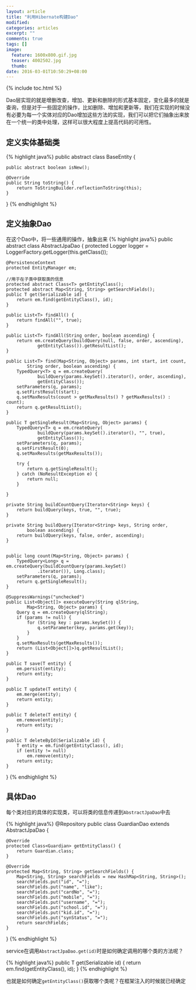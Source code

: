 ```yaml
---
layout: article
title: "利用Hibernate构建Dao"
modified:
categories: articles
excerpt: ""
comments: true
tags: []
image: 
  feature: 1600x800.gif.jpg
  teaser: 4002502.jpg
  thumb:
date: 2016-03-01T10:50:29+08:00
---
```


{% include toc.html %}

Dao层实现的就是增删改查，增加、更新和删除的形式基本固定，变化最多的就是查询，但是对于一些固定的操作，比如删除、增加和更新等，我们在实现的时候没有必要为每一个实体对应的Dao增加这些方法的实现，我们可以把它们抽象出来放在一个统一的类中处理，这样可以很大程度上提高代码的可用性。

## 定义实体基础类

{% highlight java%}
public abstract class BaseEntity {

	public abstract boolean isNew();

	@Override
	public String toString() {
		return ToStringBuilder.reflectionToString(this);
	}

}
{% endhighlight %}

## 定义抽象Dao

在这个Dao中，将一些通用的操作，抽象出来
{% highlight java%}
public abstract class AbstractJpaDao<T extends BaseEntity> {
	protected Logger logger = LoggerFactory.getLogger(this.getClass());

	@PersistenceContext
	protected EntityManager em;

    //用于在子类中获取类的信息
	protected abstract Class<T> getEntityClass();
	protected abstract Map<String, String> getSearchFields();
	public T get(Serializable id) {
		return em.find(getEntityClass(), id);
	}

	public List<T> findAll() {
		return findAll("", true);
	}

	public List<T> findAll(String order, boolean ascending) {
		return em.createQuery(buildQuery(null, false, order, ascending),
				getEntityClass()).getResultList();
	}

	public List<T> find(Map<String, Object> params, int start, int count,
			String order, boolean ascending) {
		TypedQuery<T> q = em.createQuery(
				buildQuery(params.keySet().iterator(), order, ascending),
				getEntityClass());
		setParameters(q, params);
		q.setFirstResult(start);
		q.setMaxResults(count > getMaxResults() ? getMaxResults() : count);
		return q.getResultList();
	}

	public T getSingleResult(Map<String, Object> params) {
		TypedQuery<T> q = em.createQuery(
				buildQuery(params.keySet().iterator(), "", true),
				getEntityClass());
		setParameters(q, params);
		q.setFirstResult(0);
		q.setMaxResults(getMaxResults());

		try {
			return q.getSingleResult();
		} catch (NoResultException e) {
			return null;
		}

	}

	private String buildCountQuery(Iterator<String> keys) {
		return buildQuery(keys, true, "", true);
	}

	private String buildQuery(Iterator<String> keys, String order,
			boolean ascending) {
		return buildQuery(keys, false, order, ascending);
	}


	public long count(Map<String, Object> params) {
		TypedQuery<Long> q = em.createQuery(buildCountQuery(params.keySet()
				.iterator()), Long.class);
		setParameters(q, params);
		return q.getSingleResult();
	}

	@SuppressWarnings("unchecked")
	public List<Object[]> executeQuery(String qlString,
			Map<String, Object> params) {
		Query q = em.createQuery(qlString);
		if (params != null) {
			for (String key : params.keySet()) {
				q.setParameter(key, params.get(key));
			}
		}
		q.setMaxResults(getMaxResults());
		return (List<Object[]>)q.getResultList();
	}

	public T save(T entity) {
		em.persist(entity);
		return entity;
	}

	public T update(T entity) {
		em.merge(entity);
		return entity;
	}

	public T delete(T entity) {
		em.remove(entity);
		return entity;
	}

	public T deleteById(Serializable id) {
		T entity = em.find(getEntityClass(), id);
		if (entity != null)
			em.remove(entity);
		return entity;
	}

}
{% endhighlight %}

## 具体Dao

每个类对应的具体的实现类，可以将类的信息传递到`AbstractJpaDao`中去

{% highlight java%}
@Repository
public class GuardianDao extends AbstractJpaDao<Guardian> {

	@Override
	protected Class<Guardian> getEntityClass() {
		return Guardian.class;
	}
	
	@Override
	protected Map<String, String> getSearchFields() {
		Map<String, String> searchFields = new HashMap<String, String>();
		searchFields.put("id", "=");
		searchFields.put("name", "like");
		searchFields.put("cardNo", "=");
		searchFields.put("mobile", "=");
		searchFields.put("username", "=");
		searchFields.put("school.id", "=");
		searchFields.put("kid.id", "=");
		searchFields.put("synStatus", "=");
		return searchFields;
	}

}
{% endhighlight %}

service在调用`AbstractJpaDao.get(id)`时是如何确定调用的哪个类的方法呢？

{% highlight java%}
	public T get(Serializable id) {
		return em.find(getEntityClass(), id);
	}
{% endhighlight %}

也就是如何确定`getEntityClass()`获取哪个类呢？在框架注入的时候就已经确定